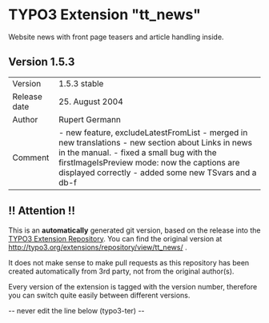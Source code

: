 # TYPO3 Extension "tt_news"
Website news with front page teasers and article handling inside.

## Version 1.5.3




<table>
	<tr><td>Version</td><td>1.5.3 stable</td></tr>
	<tr><td>Release date</td><td>25. August 2004</td></tr>
	<tr><td>Author</td><td>Rupert Germann</td></tr>
	<tr><td>Comment</td><td>- new feature, excludeLatestFromList
- merged in new translations
- new section about Links in news in the manual.
- fixed a small bug with the firstImageIsPreview mode: now the captions are displayed correctly
- added some new TSvars and a db-f</td></tr>
</table>

## !! Attention !!
This is an **automatically** generated git version, based on the release into the [TYPO3 Extension Repository](http://www.typo3.org/extensions/).
You can find the original version at http://typo3.org/extensions/repository/view/tt_news/ .

It does not make sense to make pull requests as this repository has been created automatically from 3rd party, not from the original author(s).

Every version of the extension is tagged with the version number, therefore you can switch quite easily between different versions.


-- never edit the line below (typo3-ter) --